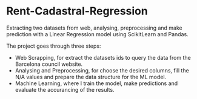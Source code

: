 # Rent-Cadastral-Regression
Extracting two datasets from web, analysing, preprocessing and make prediction with a Linear Regression model using ScikitLearn and Pandas.

The project goes through three steps:
 - Web Scrapping, for extract the datasets ids to query the data from the Barcelona council website.
 - Analysing and Preprocessing, for choose the desired columns, fill the N/A values and prepare the data structure for the ML model.
 - Machine Learning, where I train the model, make predictions and evaluate the accurancing of the results.
